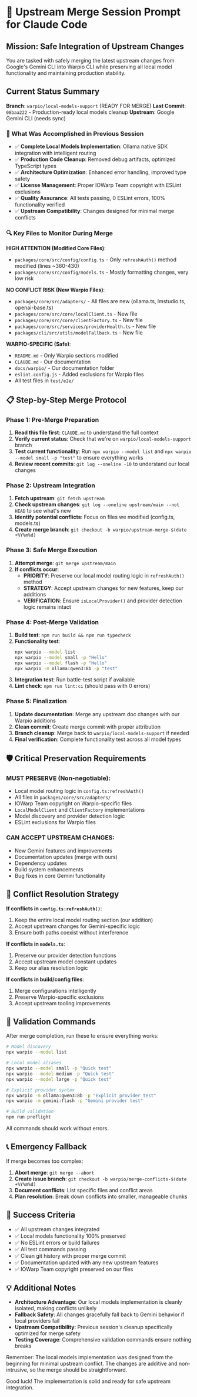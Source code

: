 # 🔄 Upstream Merge Session Prompt for Claude Code

## Mission: Safe Integration of Upstream Changes

You are tasked with safely merging the latest upstream changes from Google's Gemini CLI into Warpio CLI while preserving all local model functionality and maintaining production stability.

## Current Status Summary

**Branch**: `warpio/local-models-support` (READY FOR MERGE)
**Last Commit**: `08baa222` - Production-ready local models cleanup
**Upstream**: Google Gemini CLI (needs sync)

### 🎯 What Was Accomplished in Previous Session
- ✅ **Complete Local Models Implementation**: Ollama native SDK integration with intelligent routing
- ✅ **Production Code Cleanup**: Removed debug artifacts, optimized TypeScript types
- ✅ **Architecture Optimization**: Enhanced error handling, improved type safety
- ✅ **License Management**: Proper IOWarp Team copyright with ESLint exclusions
- ✅ **Quality Assurance**: All tests passing, 0 ESLint errors, 100% functionality verified
- ✅ **Upstream Compatibility**: Changes designed for minimal merge conflicts

### 🔍 Key Files to Monitor During Merge

**HIGH ATTENTION (Modified Core Files)**:
- `packages/core/src/config/config.ts` - Only `refreshAuth()` method modified (lines ~360-430)
- `packages/core/src/config/models.ts` - Mostly formatting changes, very low risk

**NO CONFLICT RISK (New Warpio Files)**:
- `packages/core/src/adapters/` - All files are new (ollama.ts, lmstudio.ts, openai-base.ts)
- `packages/core/src/core/localClient.ts` - New file
- `packages/core/src/core/clientFactory.ts` - New file  
- `packages/core/src/services/providerHealth.ts` - New file
- `packages/cli/src/utils/modelFallback.ts` - New file

**WARPIO-SPECIFIC (Safe)**:
- `README.md` - Only Warpio sections modified
- `CLAUDE.md` - Our documentation
- `docs/warpio/` - Our documentation folder
- `eslint.config.js` - Added exclusions for Warpio files
- All test files in `test/e2e/`

## 📋 Step-by-Step Merge Protocol

### Phase 1: Pre-Merge Preparation
1. **Read this file first**: `CLAUDE.md` to understand the full context
2. **Verify current status**: Check that we're on `warpio/local-models-support` branch
3. **Test current functionality**: Run `npx warpio --model list` and `npx warpio --model small -p "test"` to ensure everything works
4. **Review recent commits**: `git log --oneline -10` to understand our local changes

### Phase 2: Upstream Integration
1. **Fetch upstream**: `git fetch upstream`
2. **Check upstream changes**: `git log --oneline upstream/main --not HEAD` to see what's new
3. **Identify potential conflicts**: Focus on files we modified (config.ts, models.ts)
4. **Create merge branch**: `git checkout -b warpio/upstream-merge-$(date +%Y%m%d)`

### Phase 3: Safe Merge Execution
1. **Attempt merge**: `git merge upstream/main`
2. **If conflicts occur**:
   - **PRIORITY**: Preserve our local model routing logic in `refreshAuth()` method
   - **STRATEGY**: Accept upstream changes for new features, keep our additions
   - **VERIFICATION**: Ensure `isLocalProvider()` and provider detection logic remains intact

### Phase 4: Post-Merge Validation
1. **Build test**: `npm run build && npm run typecheck`
2. **Functionality test**: 
   ```bash
   npx warpio --model list
   npx warpio --model small -p "Hello"  
   npx warpio --model flash -p "Hello"
   npx warpio -m ollama:qwen3:8b -p "test"
   ```
3. **Integration test**: Run battle-test script if available
4. **Lint check**: `npm run lint:ci` (should pass with 0 errors)

### Phase 5: Finalization
1. **Update documentation**: Merge any upstream doc changes with our Warpio additions
2. **Clean commit**: Create merge commit with proper attribution
3. **Branch cleanup**: Merge back to `warpio/local-models-support` if needed
4. **Final verification**: Complete functionality test across all model types

## 🛡️ Critical Preservation Requirements

### MUST PRESERVE (Non-negotiable):
- Local model routing logic in `config.ts:refreshAuth()`
- All files in `packages/core/src/adapters/`
- IOWarp Team copyright on Warpio-specific files
- `LocalModelClient` and `ClientFactory` implementations
- Model discovery and provider detection logic
- ESLint exclusions for Warpio files

### CAN ACCEPT UPSTREAM CHANGES:
- New Gemini features and improvements
- Documentation updates (merge with ours)
- Dependency updates
- Build system enhancements
- Bug fixes in core Gemini functionality

## 🚨 Conflict Resolution Strategy

**If conflicts in `config.ts:refreshAuth()`**:
1. Keep the entire local model routing section (our addition)
2. Accept upstream changes for Gemini-specific logic
3. Ensure both paths coexist without interference

**If conflicts in `models.ts`**:
1. Preserve our provider detection functions
2. Accept upstream model constant updates
3. Keep our alias resolution logic

**If conflicts in build/config files**:
1. Merge configurations intelligently
2. Preserve Warpio-specific exclusions
3. Accept upstream tooling improvements

## 🧪 Validation Commands

After merge completion, run these to ensure everything works:

```bash
# Model discovery
npx warpio --model list

# Local model aliases  
npx warpio --model small -p "Quick test"
npx warpio --model medium -p "Quick test"
npx warpio --model large -p "Quick test"

# Explicit provider syntax
npx warpio -m ollama:qwen3:8b -p "Explicit provider test"
npx warpio -m gemini:flash -p "Gemini provider test"

# Build validation
npm run preflight
```

All commands should work without errors.

## 📞 Emergency Fallback

If merge becomes too complex:
1. **Abort merge**: `git merge --abort`
2. **Create issue branch**: `git checkout -b warpio/merge-conflicts-$(date +%Y%m%d)`
3. **Document conflicts**: List specific files and conflict areas
4. **Plan resolution**: Break down conflicts into smaller, manageable chunks

## 🎯 Success Criteria

- ✅ All upstream changes integrated
- ✅ Local models functionality 100% preserved
- ✅ No ESLint errors or build failures
- ✅ All test commands passing
- ✅ Clean git history with proper merge commit
- ✅ Documentation updated with any new upstream features
- ✅ IOWarp Team copyright preserved on our files

## 💡 Additional Notes

- **Architecture Advantage**: Our local models implementation is cleanly isolated, making conflicts unlikely
- **Fallback Safety**: All changes gracefully fall back to Gemini behavior if local providers fail
- **Upstream Compatibility**: Previous session's cleanup specifically optimized for merge safety
- **Testing Coverage**: Comprehensive validation commands ensure nothing breaks

Remember: The local models implementation was designed from the beginning for minimal upstream conflict. The changes are additive and non-intrusive, so the merge should be straightforward.

Good luck! The implementation is solid and ready for safe upstream integration.